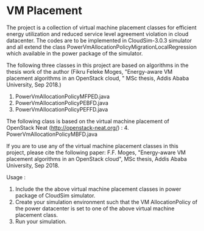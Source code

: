 # VM Placement
The project is a collection of virtual machine placement classes for efficient energy utilization and reduced service level agreement 
violation in cloud datacenter. The codes are to be implemented in CloudSim-3.0.3 simulator and all extend the class
PowerVmAllocationPolicyMigrationLocalRegression which available in the power package of the simulator.

The following three classes in this project are based on algorithms in the thesis work of the author (Fikru Feleke Moges, "Energy-aware  VM placement algorithms in an OpenStack cloud, "  MSc thesis, Addis Ababa University, Sep 2018.)

1. PowerVmAllocationPolicyMFPED.java	
2. PowerVmAllocationPolicyPEBFD.java	
3. PowerVmAllocationPolicyPEFFD.java	

The following class is based on the virtual machine placement of OpenStack Neat (http://openstack-neat.org/) :
4. PowerVmAllocationPolicyMBFD.java	

If you are to use any of the virtual machine placement classes in this project, please cite the following paper:
F.F. Moges, "Energy-aware  VM placement algorithms in an OpenStack cloud",  MSc thesis, Addis Ababa University, Sep 2018.

Usage : 
1. Include the the above virtual machine placement classes in power package of CloudSim simulator.
2. Create your simulation environment such that  the VM AllocationPolicy  of the power datacenter is set to one of the above virtual machine placement class.
3. Run your simulation.

